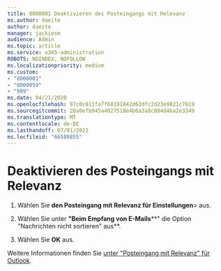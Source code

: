 ```yaml
---
title: 8000001 Deaktivieren des Posteingangs mit Relevanz
ms.author: daeite
author: daeite
manager: jackiesm
audience: Admin
ms.topic: article
ms.service: o365-administration
ROBOTS: NOINDEX, NOFOLLOW
ms.localizationpriority: medium
ms.custom:
- "8000001"
- "8000059"
- "989"
ms.date: 04/21/2020
ms.openlocfilehash: 97c0c811fa7f68191842d62dfc2d23e9821c7819
ms.sourcegitcommit: 28a0efb945a4827518e4b6a3a8c804d4ba2e3349
ms.translationtype: MT
ms.contentlocale: de-DE
ms.lasthandoff: 07/01/2022
ms.locfileid: "66589855"
---
```

# <a name="turn-off-focused-inbox"></a>Deaktivieren des Posteingangs mit Relevanz

1. Wählen Sie **den Posteingang mit Relevanz für Einstellungen**\> aus.  

2. Wählen Sie unter **"Beim Empfang von E-Mails****" die Option "Nachrichten nicht sortieren" aus**.

3. Wählen Sie **OK** aus.

Weitere Informationen finden Sie [unter "Posteingang mit Relevanz" für Outlook](https://support.microsoft.com/office/focused-inbox-for-outlook-f445ad7f-02f4-4294-a82e-71d8964e3978).
